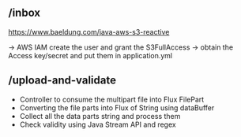 
## /inbox 
https://www.baeldung.com/java-aws-s3-reactive

-> AWS IAM create the user and grant the S3FullAccess 
-> obtain the Access key/secret and put them in application.yml


## /upload-and-validate 
- Controller to consume the multipart file into Flux FilePart
- Converting the file parts into Flux of String using dataBuffer
- Collect all the data parts string and process them
- Check validity using Java Stream API and regex